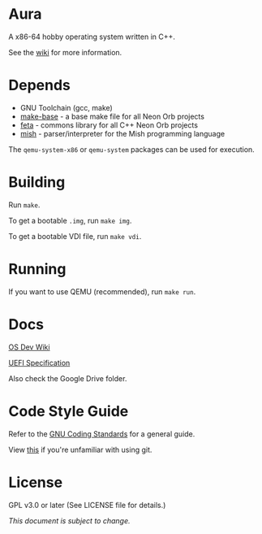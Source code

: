 # Aura
A x86-64 hobby operating system written in C++.

See the [wiki](http://neonorb.com/wiki/Project_Asiago) for more information.

# Depends
+ GNU Toolchain (gcc, make)
+ [make-base](https://github.com/neonorb/make-base) - a base make file for all Neon Orb projects
+ [feta](https://github.com/neonorb/feta) - commons library for all C++ Neon Orb projects
+ [mish](https://github.com/neonorb/mish) - parser/interpreter for the Mish programming language

The `qemu-system-x86` or `qemu-system` packages can be used for execution.

# Building
Run `make`.

To get a bootable `.img`, run `make img`.

To get a bootable VDI file, run `make vdi`.

# Running
If you want to use QEMU (recommended), run `make run`.

# Docs
[OS Dev Wiki](http://wiki.osdev.org/Main_Page)

[UEFI Specification](http://www.uefi.org/sites/default/files/resources/UEFI%20Spec%202_6.pdf)

Also check the Google Drive folder.

# Code Style Guide
Refer to the [GNU Coding Standards](https://www.gnu.org/prep/standards/standards.html) for a general guide.

View [this](https://rogerdudler.github.io/git-guide/) if you're unfamiliar with using git.
  
# License
GPL v3.0 or later (See LICENSE file for details.)

*This document is subject to change.*
